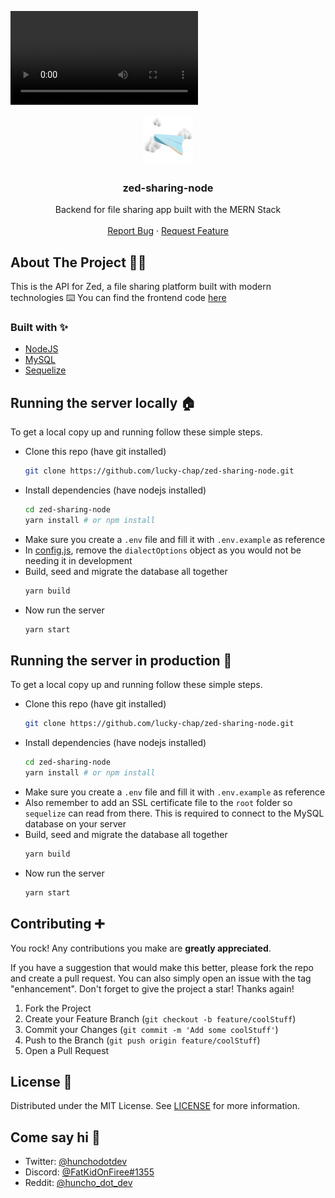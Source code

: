 <video src='public/zed-showcase.mp4'></video> <br />

<div align="center">
  <a href="https://github.com/lucky-chap/zed-sharing-node/">
    <img src="./android-chrome-512x512.png" alt="Logo" width="80" height="80">
  </a>

  <h3 align="center">zed-sharing-node</h3>

  <p align="center">
    Backend for file sharing app built with the MERN Stack
    <br />
    <br />
    <a href="https://github.com/lucky-chap/zed-sharing-node/issues">Report Bug</a>
    ·
    <a href="https://github.com/lucky-chap/zed-sharing-node/issues">Request Feature</a>
  </p>
</div>

<!-- ABOUT THE PROJECT -->

## About The Project 😶‍🌫️

This is the API for Zed, a file sharing platform built with modern technologies ⌨️ You can find the
frontend code [here](https://github.com/lucky-chap/zed-sharing-react)

### Built with ✨

- [NodeJS](https://nodejs.org/en/)
- [MySQL](https://www.mysql.com/)
- [Sequelize](https://sequelize.org/)

<!-- GETTING STARTED -->

## Running the server locally 🏠

To get a local copy up and running follow these simple steps.

- Clone this repo (have git installed)
  ```sh
  git clone https://github.com/lucky-chap/zed-sharing-node.git
  ```
- Install dependencies (have nodejs installed)
  ```sh
  cd zed-sharing-node
  yarn install # or npm install
  ```
- Make sure you create a `.env` file and fill it with `.env.example` as reference
- In [config.js](./config/config.js), remove the `dialectOptions` object as you would not be needing
  it in development
- Build, seed and migrate the database all together
  ```sh
  yarn build
  ```
- Now run the server
  ```sh
  yarn start
  ```

## Running the server in production 🏨

To get a local copy up and running follow these simple steps.

- Clone this repo (have git installed)
  ```sh
  git clone https://github.com/lucky-chap/zed-sharing-node.git
  ```
- Install dependencies (have nodejs installed)
  ```sh
  cd zed-sharing-node
  yarn install # or npm install
  ```
- Make sure you create a `.env` file and fill it with `.env.example` as reference
- Also remember to add an SSL certificate file to the `root` folder so `sequelize` can read from
  there. This is required to connect to the MySQL database on your server
- Build, seed and migrate the database all together
  ```sh
  yarn build
  ```
- Now run the server
  ```sh
  yarn start
  ```

<!-- CONTRIBUTING -->

## Contributing ➕

You rock! Any contributions you make are **greatly appreciated**.

If you have a suggestion that would make this better, please fork the repo and create a pull
request. You can also simply open an issue with the tag "enhancement". Don't forget to give the
project a star! Thanks again!

1. Fork the Project
2. Create your Feature Branch (`git checkout -b feature/coolStuff`)
3. Commit your Changes (`git commit -m 'Add some coolStuff'`)
4. Push to the Branch (`git push origin feature/coolStuff`)
5. Open a Pull Request

<!-- LICENSE -->

## License 📜

Distributed under the MIT License. See [LICENSE](./LICENSE) for more information.

<!-- CONTACT -->

## Come say hi 👋

- Twitter: [@hunchodotdev](https://twitter.com/hunchodotdev)
- Discord: [@FatKidOnFiree#1355](https://discordapp.com/users/FatKidOnFiree#1355)
- Reddit: [@huncho_dot_dev](https://www.reddit.com/user/huncho_dot_dev/)

